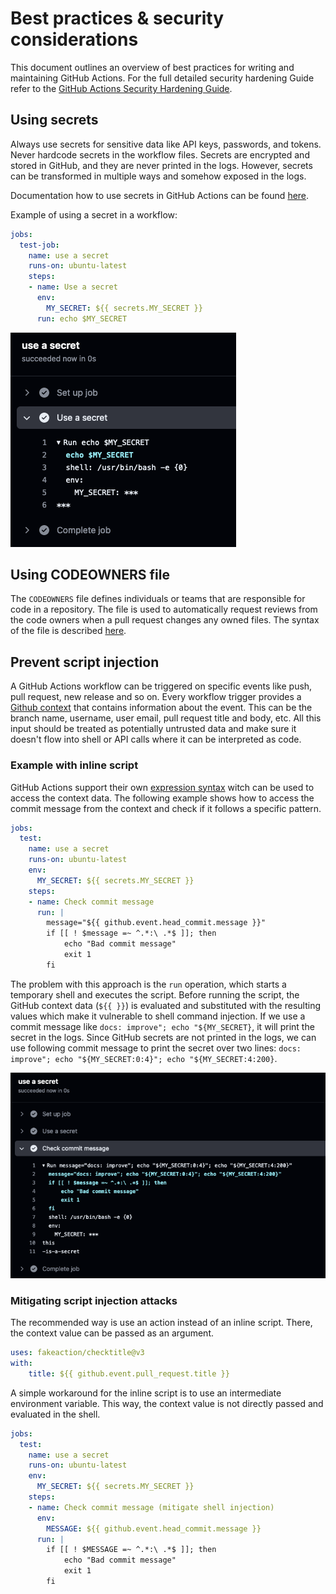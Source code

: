 # Best practices & security considerations

This document outlines an overview of best practices for writing and maintaining GitHub Actions. For the full detailed security hardening Guide refer to the [GitHub Actions Security Hardening Guide](https://docs.github.com/en/actions/security-guides/security-hardening-for-github-actions).

## Using secrets

Always use secrets for sensitive data like API keys, passwords, and tokens. Never hardcode secrets in the workflow files. Secrets are encrypted and stored in GitHub, and they are never printed in the logs. However, secrets can be transformed in multiple ways and somehow exposed in the logs.

Documentation how to use secrets in GitHub Actions can be found [here](https://docs.github.com/en/actions/security-guides/using-secrets-in-github-actions).

Example of using a secret in a workflow:

```yaml
jobs:
  test-job:
    name: use a secret
    runs-on: ubuntu-latest
    steps:
    - name: Use a secret
      env:
        MY_SECRET: ${{ secrets.MY_SECRET }}
      run: echo $MY_SECRET
```

![Secrets](./assets/secrets-in-log.png)

## Using CODEOWNERS file

The `CODEOWNERS` file defines individuals or teams that are responsible for code in a repository. The file is used to automatically request reviews from the code owners when a pull request changes any owned files. The syntax of the file is described [here](https://docs.github.com/en/repositories/managing-your-repositorys-settings-and-features/customizing-your-repository/about-code-owners).

## Prevent script injection

A GitHub Actions workflow can be triggered on specific events like push, pull request, new release and so on. Every workflow trigger provides a [Github context](https://docs.github.com/en/actions/learn-github-actions/contexts#github-context) that contains information about the event. This can be the branch name, username, user email, pull request title and body, etc. All this input should be treated as potentially untrusted data and make sure it doesn't flow into shell or API calls where it can be interpreted as code.

### Example with inline script

GitHub Actions support their own [expression syntax](https://docs.github.com/en/actions/learn-github-actions/contexts) witch can be used to access the context data. The following example shows how to access the commit message from the context and check if it follows a specific pattern.

```yaml
jobs:
  test:
    name: use a secret
    runs-on: ubuntu-latest
    env:
      MY_SECRET: ${{ secrets.MY_SECRET }}
    steps:
    - name: Check commit message
      run: |
        message="${{ github.event.head_commit.message }}"
        if [[ ! $message =~ ^.*:\ .*$ ]]; then
            echo "Bad commit message"
            exit 1
        fi
```

The problem with this approach is the `run` operation, which starts a temporary shell and executes the script. Before running the script, the GitHub context data (`${{ }}`) is evaluated and substituted with the resulting values which make it vulnerable to shell command injection. If we use a commit message like `docs: improve"; echo "${MY_SECRET}`, it will print the secret in the logs. Since GitHub secrets are not printed in the logs, we can use following commit message to print the secret over two lines: `docs: improve"; echo "${MY_SECRET:0:4}"; echo "${MY_SECRET:4:200}`.

![Script injection](./assets/script-injection.png)

### Mitigating script injection attacks

The recommended way is use an action instead of an inline script. There, the context value can be passed as an argument. 

```yaml
uses: fakeaction/checktitle@v3
with:
    title: ${{ github.event.pull_request.title }}
```

A simple workaround for the inline script is to use an intermediate environment variable. This way, the context value is not directly passed and evaluated in the shell.

```yaml
jobs:
  test:
    name: use a secret
    runs-on: ubuntu-latest
    env:
      MY_SECRET: ${{ secrets.MY_SECRET }}
    steps:
    - name: Check commit message (mitigate shell injection)
      env:
        MESSAGE: ${{ github.event.head_commit.message }}
      run: |
        if [[ ! $MESSAGE =~ ^.*:\ .*$ ]]; then
            echo "Bad commit message"
            exit 1
        fi
```